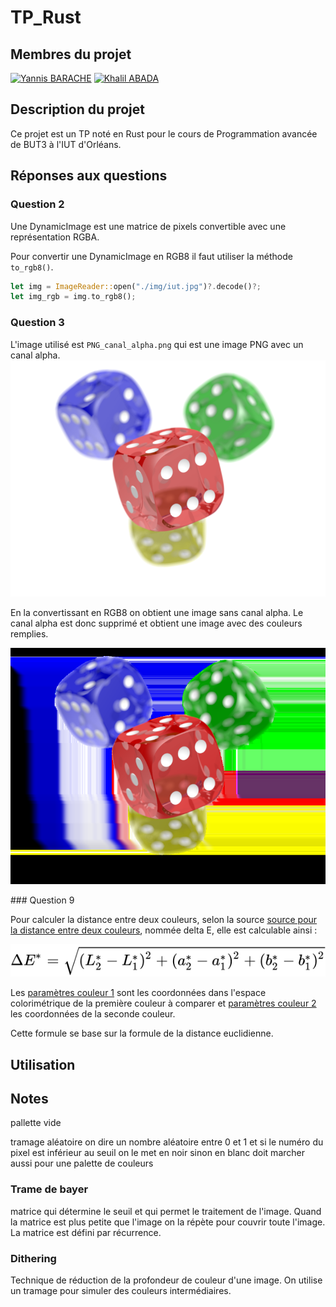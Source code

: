 # TP_Rust

## Membres du projet

[![Yannis BARACHE](https://img.shields.io/badge/Yannis%20Barache-000000?style=for-the-badge&logo=github&logoColor=white)](https://github.com/Yannis-barache)
[![Khalil ABADA](https://img.shields.io/badge/Khalil%20Abada-000000?style=for-the-badge&logo=github&logoColor=white)](https://github.com/Khalil-45)


## Description du projet

Ce projet est un TP noté en Rust pour le cours de Programmation avancée de BUT3 à l'IUT d'Orléans.

## Réponses aux questions

### Question 2

Une DynamicImage est une matrice de pixels convertible avec une représentation RGBA.

Pour convertir une DynamicImage en RGB8 il faut utiliser la méthode `to_rgb8()`.
```rust
let img = ImageReader::open("./img/iut.jpg")?.decode()?;
let img_rgb = img.to_rgb8();
```

### Question 3
L'image utilisé est `PNG_canal_alpha.png` qui est une image PNG avec un canal alpha.
![Image avec canal alpha](./img/PNG_canal_alpha.png)

En la convertissant en RGB8 on obtient une image sans canal alpha. Le canal alpha est donc supprimé et obtient une 
image avec des couleurs remplies.

![Image sans canal alpha](./img/Question3.png)


### Question 9

Pour calculer la distance entre deux couleurs, selon la source [source pour la distance entre deux couleurs](https://fr.wikipedia.org/wiki/%C3%89cart_de_couleur), nommée delta E, elle est calculable ainsi :

![Formule écart](./img/calculEcart.svg)

Les [paramètres couleur 1](./img/parametres_calcul_ecart_couleur_1_readme.svg) sont les coordonnées dans l'espace colorimétrique de la première couleur à comparer et [paramètres couleur 2](./img/parametres_calcul_ecart_couleur_2_readme.svg) les coordonnées de la seconde couleur.

Cette formule se base sur la formule de la distance euclidienne.


## Utilisation

## Notes
pallette vide

tramage aléatoire 
on dire un nombre aléatoire entre 0 et 1 et si le numéro du pixel est inférieur au seuil on le met en noir sinon en blanc
doit marcher aussi pour une palette de couleurs

### Trame de bayer
matrice qui détermine le seuil et qui permet le traitement de l'image. Quand la matrice est plus petite que l'image 
on la répète pour couvrir toute l'image. La matrice est défini par récurrence.

### Dithering
Technique de réduction de la profondeur de couleur d'une image. On utilise un tramage pour simuler des couleurs intermédiaires.

